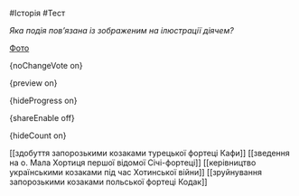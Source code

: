 #Історія #Тест

*Яка подія пов’язана із зображеним на ілюстрації діячем?*

[Фото](https://zno.osvita.ua//doc/images/znotest/6/687/1.jpg)

{noChangeVote on}

{preview on}

{hideProgress on}

{shareEnable off}

{hideCount on}

[[здобуття запорозькими козаками турецької фортеці Кафи]]
[[зведення на о. Мала Хортиця першої відомої Січі-фортеці]]
[[керівництво українськими козаками під час Хотинської війни]]
[[зруйнування запорозькими козаками польської фортеці Кодак]]
